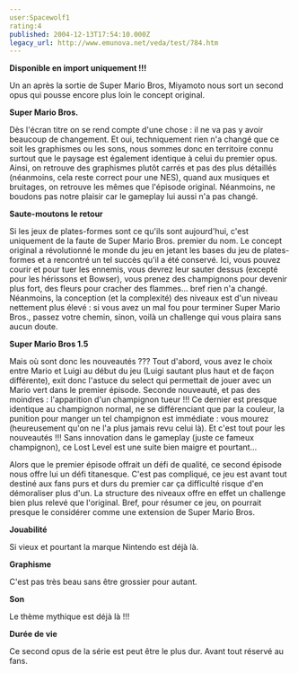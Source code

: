 ```yaml
---
user:Spacewolf1
rating:4
published: 2004-12-13T17:54:10.000Z
legacy_url: http://www.emunova.net/veda/test/784.htm
---
```

**Disponible en import uniquement !!!**  

  

Un an après la sortie de Super Mario Bros, Miyamoto nous sort un second opus qui pousse encore plus loin le concept original.  

  

**Super Mario Bros.**  

Dès l'écran titre on se rend compte d'une chose : il ne va pas y avoir beaucoup de changement. Et oui, techniquement rien n'a changé que ce soit les graphismes ou les sons, nous sommes donc en territoire connu surtout que le paysage est également identique à celui du premier opus. Ainsi, on retrouve des graphismes plutôt carrés et pas des plus détaillés (néanmoins, cela reste correct pour une NES), quand aux musiques et bruitages, on retrouve les mêmes que l'épisode original. Néanmoins, ne boudons pas notre plaisir car le gameplay lui aussi n'a pas changé.  

  

**Saute-moutons le retour**  

Si les jeux de plates-formes sont ce qu'ils sont aujourd'hui, c'est uniquement de la faute de Super Mario Bros. premier du nom. Le concept original a révolutionné le monde du jeu en jetant les bases du jeu de plates-formes et a rencontré un tel succès qu'il a été conservé. Ici, vous pouvez courir et pour tuer les ennemis, vous devrez leur sauter dessus (excepté pour les hérissons et Bowser), vous prenez des champignons pour devenir plus fort, des fleurs pour cracher des flammes... bref rien n'a changé. Néanmoins, la conception (et la complexité) des niveaux est d'un niveau nettement plus élevé : si vous avez un mal fou pour terminer Super Mario Bros., passez votre chemin, sinon, voilà un challenge qui vous plaira sans aucun doute.  

  

**Super Mario Bros 1.5**  

Mais où sont donc les nouveautés ??? Tout d'abord, vous avez le choix entre Mario et Luigi au début du jeu (Luigi sautant plus haut et de façon différente), exit donc l'astuce du select qui permettait de jouer avec un Mario vert dans le premier épisode. Seconde nouveauté, et pas des moindres : l'apparition d'un champignon tueur !!! Ce dernier est presque identique au champignon normal, ne se différenciant que par la couleur, la punition pour manger un tel champignon est immédiate : vous mourez (heureusement qu'on ne l'a plus jamais revu celui là). Et c'est tout pour les nouveautés !!! Sans innovation dans le gameplay (juste ce fameux champignon), ce Lost Level est une suite bien maigre et pourtant...  

Alors que le premier épisode offrait un défi de qualité, ce second épisode nous offre lui un défi titanesque. C'est pas compliqué, ce jeu est avant tout destiné aux fans purs et durs du premier car ça difficulté risque d'en démoraliser plus d'un. La structure des niveaux offre en effet un challenge bien plus relevé que l'original. Bref, pour résumer ce jeu, on pourrait presque le considérer comme une extension de Super Mario Bros.  

  

  

**Jouabilité**  

Si vieux et pourtant la marque Nintendo est déjà là.  

**Graphisme**  

C'est pas très beau sans être grossier pour autant.  

**Son**  

Le thème mythique est déjà là !!!  

**Durée de vie**  

Ce second opus de la série est peut être le plus dur. Avant tout réservé au fans.
